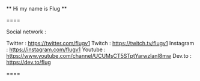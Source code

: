 ** Hi my name is Flug ** 

==== 

Social network : 

Twitter   :  https://twitter.com/flugv1
Twitch    :  https://twitch.tv/flugv1
Instagram :  https://instagram.com/flugv1
Youtube   :  https://www.youtube.com/channel/UCUMsCT5STptYarwzlanI8mw
Dev.to    :  https://dev.to/flug

====




